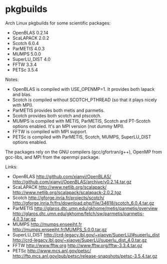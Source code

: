 # pkgbuilds
Arch Linux pkgbuilds for some scientific packages:
 - OpenBLAS     0.2.14
 - ScaLAPACK    2.0.2 
 - Scotch       6.0.4
 - ParMETIS     4.0.3
 - MUMPS        5.0.0
 - SuperLU_DIST 4.0
 - FFTW         3.3.4
 - PETSc        3.5.4

Notes:
 - OpenBLAS is compiled with USE_OPENMP=1. It provides both lapack and blas.
 - Scotch is compiled without SCOTCH_PTHREAD (so that it plays nicely with MPI).
 - ParMETIS provides both metis and parmetis.
 - Scotch provides both scotch and ptscotch.
 - MUMPS is compiled with METIS, ParMETIS, Scotch and PT-Scotch options enabled. It's an MPI version (not dummy MPI).
 - FFTW is compiled with MPI support.
 - PETSc is compiled with ParMETIS, Scotch, MUMPS, SuperLU_DIST options enabled. 

The packages rely on the GNU compilers (gcc/gfortran/g++), OpenMP from gcc-libs, and MPI from the openmpi package.

Links:
 - OpenBLAS      http://github.com/xianyi/OpenBLAS/
                 http://github.com/xianyi/OpenBLAS/archive/v0.2.14.tar.gz
 - ScaLAPACK     http://www.netlib.org/scalapack/
                 http://www.netlib.org/scalapack/scalapack-2.0.2.tgz
 - Scotch        http://gforge.inria.fr/projects/scotch/ 
                 http://gforge.inria.fr/frs/download.php/file/34618/scotch_6.0.4.tar.gz
 - ParMETIS      http://glaros.dtc.umn.edu/gkhome/metis/parmetis/overview
                 http://glaros.dtc.umn.edu/gkhome/fetch/sw/parmetis/parmetis-4.0.3.tar.gz
 - MUMPS         http://mumps.enseeiht.fr
                 http://mumps.enseeiht.fr/MUMPS_5.0.0.tar.gz
 - SuperLU_DIST  http://crd-legacy.lbl.gov/~xiaoye/SuperLU/#superlu_dist
                 http://crd-legacy.lbl.gov/~xiaoye/SuperLU/superlu_dist_4.0.tar.gz
 - FFTW          http://www.fftw.org
                 http://www.fftw.org/fftw-3.3.4.tar.gz
 - PETSc         http://www.mcs.anl.gov/petsc/
                 http://ftp.mcs.anl.gov/pub/petsc/release-snapshots/petsc-3.5.4.tar.gz
